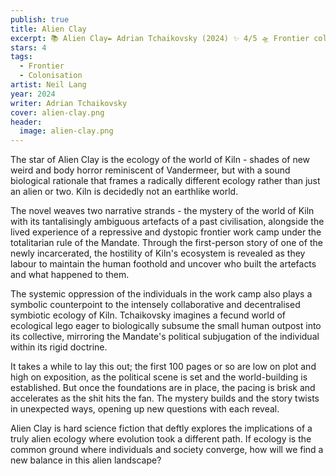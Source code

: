 ```yaml
---
publish: true
title: Alien Clay
excerpt: 📚 Alien Clay✒️ Adrian Tchaikovsky (2024) ✨ 4/5 🛸 Frontier colony 🖌️ Neil Lang
stars: 4
tags:
  - Frontier
  - Colonisation
artist: Neil Lang
year: 2024
writer: Adrian Tchaikovsky
cover: alien-clay.png
header:
  image: alien-clay.png
---
```

The star of Alien Clay is the ecology of the world of Kiln - shades of new weird and body horror reminiscent of Vandermeer, but with a sound biological rationale that frames a radically different ecology rather than just an alien or two. Kiln is decidedly not an earthlike world.  
  
The novel weaves two narrative strands - the mystery of the world of Kiln with its tantalisingly ambiguous artefacts of a past civilisation, alongside the lived experience of a repressive and dystopic frontier work camp under the totalitarian rule of the Mandate. Through the first-person story of one of the newly incarcerated, the hostility of Kiln's ecosystem is revealed as they labour to maintain the human foothold and uncover who built the artefacts and what happened to them.  
  
The systemic oppression of the individuals in the work camp also plays a symbolic counterpoint to the intensely collaborative and decentralised symbiotic ecology of Kiln. Tchaikovsky imagines a fecund world of ecological lego eager to biologically subsume the small human outpost into its collective, mirroring the Mandate's political subjugation of the individual within its rigid doctrine.  
  
It takes a while to lay this out; the first 100 pages or so are low on plot and high on exposition, as the political scene is set and the world-building is established. But once the foundations are in place, the pacing is brisk and accelerates as the shit hits the fan. The mystery builds and the story twists in unexpected ways, opening up new questions with each reveal.  
  
Alien Clay is hard science fiction that deftly explores the implications of a truly alien ecology where evolution took a different path. If ecology is the common ground where individuals and society converge, how will we find a new balance in this alien landscape?
